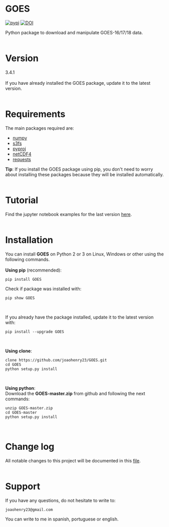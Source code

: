 # GOES
[![pypi](https://img.shields.io/badge/pypi%20-%203.4.1%20-%20dodgerblue)](https://pypi.org/project/GOES/) [![DOI](https://zenodo.org/badge/213261768.svg)](https://zenodo.org/badge/latestdoi/213261768)

Python package to download and manipulate GOES-16/17/18 data.
<br><br>

# Version
3.4.1
<br><br>
If you have already installed the GOES package, update it to the latest version.
<br><br>

# Requirements
The main packages required are:
- [numpy](https://numpy.org/)
- [s3fs](https://s3fs.readthedocs.io/en/latest/install.html)
- [pyproj](https://github.com/pyproj4/pyproj)
- [netCDF4](http://unidata.github.io/netcdf4-python/)
- [requests](https://2.python-requests.org/en/master/)

**Tip**: If you install the GOES package using pip, you don't need to worry about installing these packages because they will be installed automatically.
<br><br>

# Tutorial
Find the jupyter notebook examples for the last version [here](https://github.com/joaohenry23/GOES/blob/master/examples/index.ipynb).
<br><br>

# Installation
You can install **GOES** on Python 2 or 3 on Linux, Windows or other using the following commands.
<br><br>
**Using pip** (recommended):
```
pip install GOES

```

Check if package was installed with:

```
pip show GOES
```
<br>

If you already have the package installed, update it to the latest version with:

```
pip install --upgrade GOES
```
<br>

**Using clone**:
```
clone https://github.com/joaohenry23/GOES.git
cd GOES
python setup.py install

```
<br>

**Using python**:\
Download the **GOES-master.zip** from github and following the next commands:
```
unzip GOES-master.zip
cd GOES-master
python setup.py install

```
<br>

# Change log
All notable changes to this project will be documented in this [file](https://github.com/joaohenry23/GOES/blob/master/CHANGELOG.md).
<br><br>

# Support
If you have any questions, do not hesitate to write to:
```
joaohenry23@gmail.com

```
You can write to me in spanish, portuguese or english.
<br><br>

